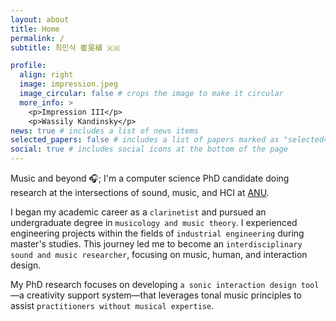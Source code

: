 ```yaml
---
layout: about
title: Home
permalink: /
subtitle: 최민식 崔旻植 🇰🇷

profile:
  align: right
  image: impression.jpeg
  image_circular: false # crops the image to make it circular
  more_info: >
    <p>Impression III</p>
    <p>Wassily Kandinsky</p>
news: true # includes a list of news items
selected_papers: false # includes a list of papers marked as "selected={true}"
social: true # includes social icons at the bottom of the page
---
```


Music and beyond 🎧; I'm a computer science PhD candidate doing research at the intersections of sound, music, and HCI at [ANU](https://www.anu.edu.au/).

I began my academic career as a `clarinetist` and pursued an undergraduate degree in `musicology and music theory`. I experienced engineering projects within the fields of `industrial engineering` during master's studies. This journey led me to become an `interdisciplinary sound and music researcher`, focusing on music, human, and interaction design.

My PhD research focuses on developing `a sonic interaction design tool`—a creativity support system—that leverages tonal music principles to assist `practitioners without musical expertise`.
